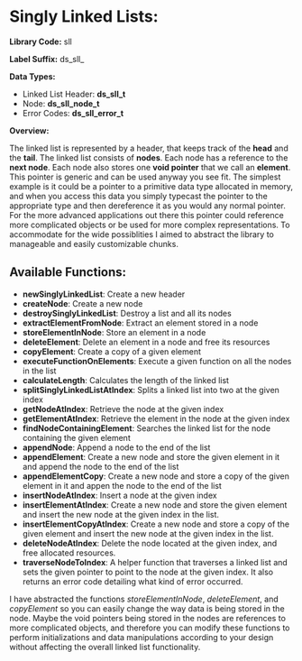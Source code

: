 Singly Linked Lists:
====================
**Library Code:** sll

**Label Suffix:** ds_sll_

**Data Types:**
- Linked List Header: **ds_sll_t**
- Node: **ds_sll_node_t**
- Error Codes: **ds_sll_error_t**

**Overview:**

The linked list is represented by a header, that keeps track of the **head** and the
 **tail**. The linked list consists of **nodes**. Each node has a reference to the **next node**.
 Each node also stores one **void pointer** that we call an **element**.
 This pointer is generic and can be used anyway you see fit. The simplest example is it could
 be a pointer to a primitive data type allocated in memory, and when you access this data you simply
 typecast the pointer to the appropriate type and then dereference it as you would any normal pointer.
 For the more advanced applications out there this pointer could reference more complicated objects
 or be used for more complex representations. To accommodate for the wide possiblities
 I aimed to abstract the library to manageable and easily customizable chunks.

Available Functions:
--------------------
- **newSinglyLinkedList**: Create a new header
- **createNode**: Create a new node
- **destroySinglyLinkedList**: Destroy a list and all its nodes
- **extractElementFromNode**: Extract an element stored in a node
- **storeElementInNode**: Store an element in a node
- **deleteElement**: Delete an element in a node and free its resources
- **copyElement**: Create a copy of a given element
- **executeFunctionOnElements**: Execute a given function on all the nodes in the list
- **calculateLength**: Calculates the length of the linked list
- **splitSinglyLinkedListAtIndex**: Splits a linked list into two at the given index
- **getNodeAtIndex**: Retrieve the node at the given index
- **getElementAtIndex**: Retrieve the element in the node at the given index
- **findNodeContainingElement**: Searches the linked list for the node containing the given element
- **appendNode**: Append a node to the end of the list
- **appendElement**: Create a new node and store the given element in it and append the node to
the end of the list
- **appendElementCopy**: Create a new node and store a copy of the given element in it and appen
the node to the end of the list
- **insertNodeAtIndex**: Insert a node at the given index
- **insertElementAtIndex**: Create a new node and store the given element and insert the new node
at the given index in the list.
- **insertElementCopyAtIndex**: Create a new node and store a copy of the given element and insert
the new node at the given index in the list.
- **deleteNodeAtIndex**: Delete the node located at the given index, and free allocated resources.
- **traverseNodeToIndex**: A helper function that traverses a linked list and sets the given pointer
to point to the node at the given index. It also returns an error code detailing what kind of error occurred.

I have abstracted the functions *storeElementInNode*, *deleteElement*, and *copyElement*
so you can easily change the way data is being stored in the node. Maybe the void pointers being
stored in the nodes are references to more complicated objects, and therefore you can modify these
functions to perform initializations and data manipulations according to your design without
affecting the overall linked list functionality.
